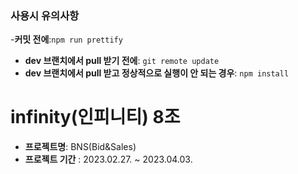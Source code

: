 ### 사용시 유의사항
-**커밋 전에**:```npm run prettify```
- **dev 브랜치에서 pull 받기 전에**: ```git remote update```
- **dev 브랜치에서 pull 받고 정상적으로 실행이 안 되는 경우**: ```npm install```


# infinity(인피니티) 8조

- **프로젝트명**: BNS(Bid&Sales)
- **프로젝트 기간** : 2023.02.27. ~ 2023.04.03.